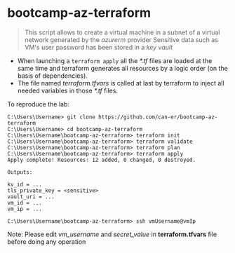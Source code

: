 # bootcamp-az-terraform

> This script allows to create a virtual machine in a subnet of a virtual network generated by the *azurerm* provider
> Sensitive data such as VM's user password has been stored in a *key vault*

* When launching a `terraform apply` all the *\*.tf* files are loaded at the same time and terraform generates all resources by a logic order (on the basis of dependencies). 
* The file named *terraform.tfvars* is called at last by terraform to inject all needed variables in those *\*.tf* files.

To reproduce the lab:

```
C:\Users\Username> git clone https://github.com/can-er/bootcamp-az-terraform
C:\Users\Username> cd bootcamp-az-terraform
C:\Users\Username\bootcamp-az-terraform> terraform init
C:\Users\Username\bootcamp-az-terraform> terraform validate
C:\Users\Username\bootcamp-az-terraform> terraform plan
C:\Users\Username\bootcamp-az-terraform> terraform apply
Apply complete! Resources: 12 added, 0 changed, 0 destroyed.

Outputs:

kv_id = ...
tls_private_key = <sensitive>
vault_uri = ...
vm_id = ...
vm_ip = ...

C:\Users\Username\bootcamp-az-terraform> ssh vmUsername@vmIp
```

Note: Please edit *vm_username* and *secret_value* in **terraform.tfvars** file before doing any operation
